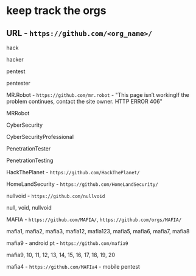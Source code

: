 # keep track the orgs

**URL** - `https://github.com/<org_name>/`
-

hack

hacker

pentest

pentester

MR.Robot - `https://github.com/mr.robot` - "This page isn’t workingIf the problem continues, contact the site owner. HTTP ERROR 406"

MRRobot

CyberSecurity

CyberSecurityProfessional

PenetrationTester

PenetrationTesting

HackThePlanet - `https://github.com/HackThePlanet/`

HomeLandSecurity - `https://github.com/HomeLandSecurity/`

nullvoid - `https://github.com/nullvoid`

null, void, nullvoid

MAFIA - `https://github.com/MAFIA/`, `https://github.com/orgs/MAFIA/`

mafia1, mafia2, mafia3, mafia12, mafia123, mafia5, mafia6, mafia7, mafia8

mafia9 - android pt - `https://github.com/mafia9`

mafia9, 10, 11, 12, 13, 14, 15, 16, 17, 18, 19, 20

mafia4 - `https://github.com/MAFIa4` - mobile pentest
